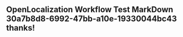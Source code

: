 <properties
ms.topic="hero-topic"
ms.test1="hero-topic"
ms.test2="test"/>

## OpenLocalization Workflow Test MarkDown 30a7b8d8-6992-47bb-a10e-19330044bc43 thanks!
